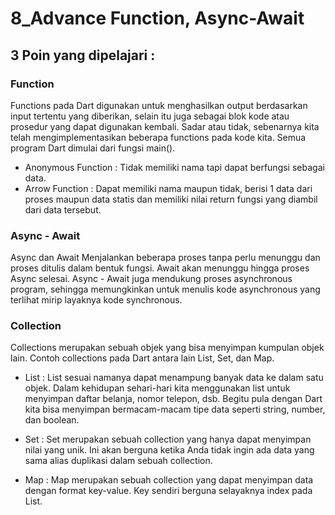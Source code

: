 # 8_Advance Function, Async-Await

## 3 Poin yang dipelajari :

### Function 
Functions pada Dart digunakan untuk menghasilkan output berdasarkan input tertentu yang diberikan, selain itu juga sebagai blok kode atau prosedur yang dapat digunakan kembali. Sadar atau tidak, sebenarnya kita telah mengimplementasikan beberapa functions pada kode kita. Semua program Dart dimulai dari fungsi main().

- Anonymous Function : Tidak memiliki nama tapi dapat berfungsi sebagai data.
- Arrow Function : Dapat memiliki nama maupun tidak, berisi 1 data dari proses maupun data statis dan memiliki nilai return fungsi yang diambil dari data tersebut.

### Async - Await
Async dan Await Menjalankan beberapa proses tanpa perlu menunggu dan proses ditulis dalam bentuk fungsi. Await akan menunggu hingga proses Async selesai. Async - Await juga mendukung proses asynchronous program, sehingga memungkinkan untuk menulis kode asynchronous yang terlihat mirip layaknya kode synchronous.

### Collection
Collections merupakan sebuah objek yang bisa menyimpan kumpulan objek lain. Contoh collections pada Dart antara lain List, Set, dan Map.

- List : 
List sesuai namanya dapat menampung banyak data ke dalam satu objek. Dalam kehidupan sehari-hari kita menggunakan list untuk menyimpan daftar belanja, nomor telepon, dsb. Begitu pula dengan Dart kita bisa menyimpan bermacam-macam tipe data seperti string, number, dan boolean.

- Set :
Set merupakan sebuah collection yang hanya dapat menyimpan nilai yang unik. Ini akan berguna ketika Anda tidak ingin ada data yang sama alias duplikasi dalam sebuah collection.

- Map :
Map merupakan sebuah collection yang dapat menyimpan data dengan format key-value. Key sendiri berguna selayaknya index pada List.